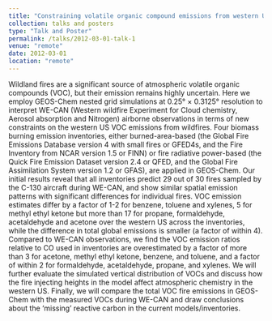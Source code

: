 ```yaml
---
title: "Constraining volatile organic compound emissions from western US wildfires with WE-CAN airborne observations"
collection: talks and posters
type: "Talk and Poster"
permalink: /talks/2012-03-01-talk-1
venue: "remote"
date: 2012-03-01
location: "remote"
---
```


Wildland fires are a significant source of atmospheric volatile organic compounds (VOC), but their emission remains highly uncertain. Here we employ GEOS-Chem nested grid simulations at 0.25° × 0.3125° resolution to interpret WE-CAN (Western wildfire Experiment for Cloud chemistry, Aerosol absorption and Nitrogen) airborne observations in terms of new constraints on the western US VOC emissions from wildfires. Four biomass burning emission inventories, either burned-area-based (the Global Fire Emissions Database version 4 with small fires or GFED4s, and the Fire Inventory from NCAR version 1.5 or FINN) or fire radiative power-based (the Quick Fire Emission Dataset version 2.4 or QFED, and the Global Fire Assimilation System version 1.2 or GFAS), are applied in GEOS-Chem. Our initial results reveal that all inventories predict 29 out of 30 fires sampled by the C-130 aircraft during WE-CAN, and show similar spatial emission patterns with significant differences for individual fires. VOC emission estimates differ by a factor of 1-2 for benzene, toluene and xylenes, 5 for methyl ethyl ketone but more than 17 for propane, formaldehyde, acetaldehyde and acetone over the western US across the inventories, while the difference in total global emissions is smaller (a factor of within 4). Compared to WE-CAN observations, we find the VOC emission ratios relative to CO used in inventories are overestimated by a factor of more than 3 for acetone, methyl ethyl ketone, benzene, and toluene, and a factor of within 2 for formaldehyde, acetaldehyde, propane, and xylenes. We will further evaluate the simulated vertical distribution of VOCs and discuss how the fire injecting heights in the model affect atmospheric chemistry in the western US. Finally, we will compare the total VOC fire emissions in GEOS-Chem with the measured VOCs during WE-CAN and draw conclusions about the ‘missing’ reactive carbon in the current models/inventories.
